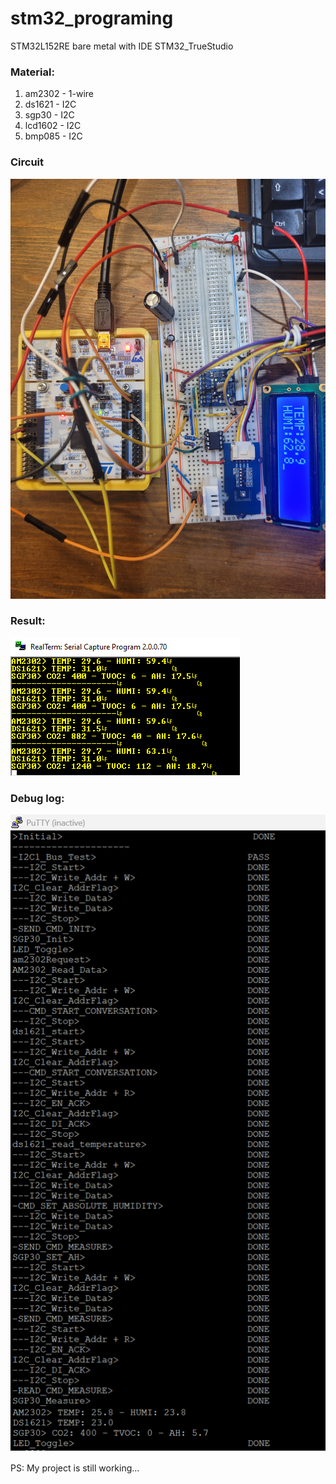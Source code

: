 # stm32_programing
STM32L152RE bare metal with IDE STM32_TrueStudio

### Material:
1. am2302 - 1-wire
2. ds1621 - I2C
3. sgp30 - I2C
4. lcd1602 - I2C
5. bmp085 - I2C

### Circuit
![Description of the image](img/20250729_230836.jpg)

### Result:
![Description of the image](img/2025-07-29_232921.jpg)

### Debug log:
![Description of the image](img/2025-07-29_165742.png)


PS: My project is still working... 